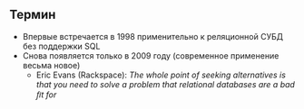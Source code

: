 ## Термин

* Впервые встречается в 1998 применительно к реляционной СУБД без поддержки SQL
* Снова появляется только в 2009 году (современное применение весьма новое)
    * Eric Evans (Rackspace): *The whole point of seeking alternatives is that you need to solve a problem that relational databases are a bad ﬁt for*
